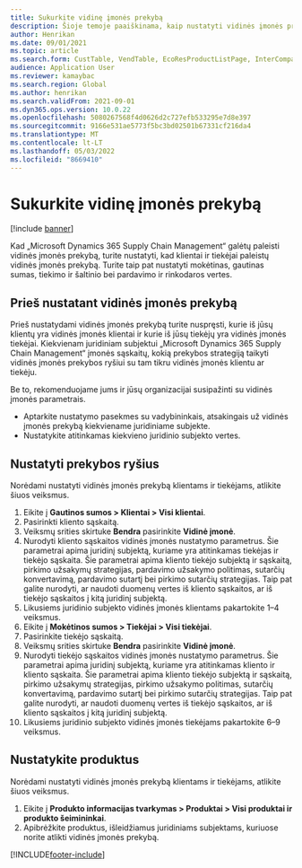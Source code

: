 ```yaml
---
title: Sukurkite vidinę įmonės prekybą
description: Šioje temoje paaiškinama, kaip nustatyti vidinės įmonės prekybą
author: Henrikan
ms.date: 09/01/2021
ms.topic: article
ms.search.form: CustTable, VendTable, EcoResProductListPage, InterCompanyTradingRelationSetupCustomer
audience: Application User
ms.reviewer: kamaybac
ms.search.region: Global
ms.author: henrikan
ms.search.validFrom: 2021-09-01
ms.dyn365.ops.version: 10.0.22
ms.openlocfilehash: 5080267568f4d0626d2c727efb533295e7d8e397
ms.sourcegitcommit: 9166e531ae5773f5bc3bd02501b67331cf216da4
ms.translationtype: MT
ms.contentlocale: lt-LT
ms.lasthandoff: 05/03/2022
ms.locfileid: "8669410"
---
```

# <a name="set-up-intercompany-trade"></a>Sukurkite vidinę įmonės prekybą

[!include [banner](../../includes/banner.md)]

Kad „Microsoft Dynamics 365 Supply Chain Management“ galėtų paleisti vidinės įmonės prekybą, turite nustatyti, kad klientai ir tiekėjai paleistų vidinės įmonės prekybą. Turite taip pat nustatyti mokėtinas, gautinas sumas, tiekimo ir šaltinio bei pardavimo ir rinkodaros vertes.

## <a name="before-you-set-up-intercompany-trade"></a>Prieš nustatant vidinės įmonės prekybą

Prieš nustatydami vidinės įmonės prekybą turite nuspręsti, kurie iš jūsų klientų yra vidinės įmonės klientai ir kurie iš jūsų tiekėjų yra vidinės įmonės tiekėjai. Kiekvienam juridiniam subjektui „Microsoft Dynamics 365 Supply Chain Management“ įmonės sąskaitų, kokią prekybos strategiją taikyti vidinės įmonės prekybos ryšiui su tam tikru vidinės įmonės klientu ar tiekėju.

Be to, rekomenduojame jums ir jūsų organizacijai susipažinti su vidinės įmonės parametrais.

- Aptarkite nustatymo pasekmes su vadybininkais, atsakingais už vidinės įmonės prekybą kiekviename juridiniame subjekte.
- Nustatykite atitinkamas kiekvieno juridinio subjekto vertes.

## <a name="set-up-trading-relations"></a>Nustatyti prekybos ryšius

Norėdami nustatyti vidinės įmonės prekybą klientams ir tiekėjams, atlikite šiuos veiksmus.

1. Eikite į **Gautinos sumos \> Klientai \> Visi klientai**.
1. Pasirinkti kliento sąskaitą.
1. Veiksmų srities skirtuke **Bendra** pasirinkite **Vidinė įmonė**.
1. Nurodyti kliento sąskaitos vidinės įmonės nustatymo parametrus. Šie parametrai apima juridinį subjektą, kuriame yra atitinkamas tiekėjas ir tiekėjo sąskaita. Šie parametrai apima kliento tiekėjo subjektą ir sąskaitą, pirkimo užsakymų strategijas, pardavimo užsakymo politimas, sutarčių konvertavimą, pardavimo sutartį bei pirkimo sutarčių strategijas. Taip pat galite nurodyti, ar naudoti duomenų vertes iš kliento sąskaitos, ar iš tiekėjo sąskaitos į kitą juridinį subjektą.
1. Likusiems juridinio subjekto vidinės įmonės klientams pakartokite 1–4 veiksmus.
1. Eikite į **Mokėtinos sumos \> Tiekėjai \> Visi tiekėjai**.
1. Pasirinkite tiekėjo sąskaitą.
1. Veiksmų srities skirtuke **Bendra** pasirinkite **Vidinė įmonė**.
1. Nurodyti tiekėjo sąskaitos vidinės įmonės nustatymo parametrus. Šie parametrai apima juridinį subjektą, kuriame yra atitinkamas kliento ir kliento sąskaita. Šie parametrai apima kliento tiekėjo subjektą ir sąskaitą, pirkimo užsakymų strategijas, pirkimo užsakymo politimas, sutarčių konvertavimą, pardavimo sutartį bei pirkimo sutarčių strategijas. Taip pat galite nurodyti, ar naudoti duomenų vertes iš tiekėjo sąskaitos, ar iš kliento sąskaitos į kitą juridinį subjektą.
1. Likusiems juridinio subjekto vidinės įmonės tiekėjams pakartokite 6–9 veiksmus.

## <a name="set-up-products"></a>Nustatykite produktus

Norėdami nustatyti vidinės įmonės prekybą klientams ir tiekėjams, atlikite šiuos veiksmus.

1. Eikite į **Produkto informacijas tvarkymas \> Produktai \> Visi produktai ir produkto šeimininkai**.
1. Apibrėžkite produktus, išleidžiamus juridiniams subjektams, kuriuose norite atlikti vidinės įmonės prekybą.

[!INCLUDE[footer-include](../../includes/footer-banner.md)]
